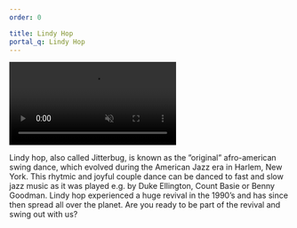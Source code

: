 ```yaml
---
order: 0

title: Lindy Hop
portal_q: Lindy Hop
---
```


<a href="https://www.youtube.com/watch?v=H9ExBUKjqLo" target="_blank">
	<video playsinline autoplay muted loop>
		<source alt="{{ site.title }}" src="{{ site.urlvid }}lindyhop.webm" type="video/webm" />
	</video>
</a>

Lindy hop, also called Jitterbug, is known as the ”original” afro-american swing dance, which evolved during the American Jazz era in Harlem, New York. This rhytmic and joyful couple dance can be danced to fast and slow jazz music as it was played e.g. by Duke Ellington, Count Basie or Benny Goodman. Lindy hop experienced a huge revival in the 1990’s and has since then spread all over the planet.  Are you ready to be part of the revival and swing out with us?

<!--more-->
